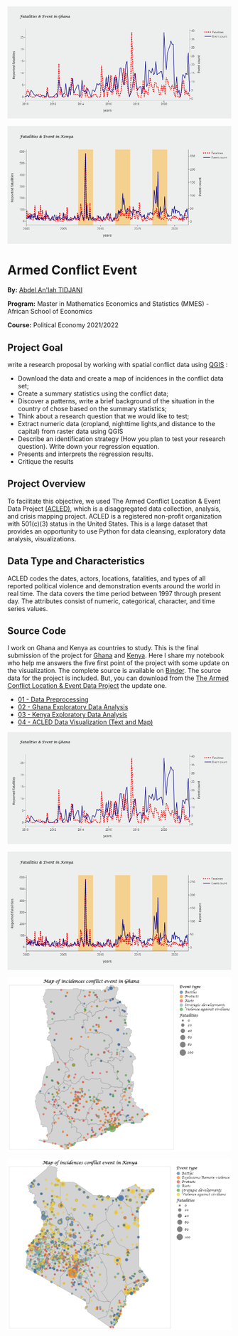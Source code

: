![Semantic description of image](figure/Ghana_ev.png "Fatalities & Event in Ghana")

![Semantic description of image](figure/Kenya_ev.png "Fatalities & Event in Kenya")

# Armed Conflict Event

**By:** [Abdel An'lah TIDJANI](https://www.linkedin.com/in/abdelanlah-tidjani/)

**Program:** Master in Mathematics Economics and Statistics (MMES) - African School of Economics

**Course:** Political Economy 2021/2022


## Project Goal
 write a research proposal by working with spatial conflict data using [QGIS](https://www.qgis.org/en/site/) :
* Download the data and create a map of incidences in the conflict data set; 
* Create a summary statistics using the conflict data;
* Discover a patterns, write a brief background of the situation in the country of chose based on the summary statistics;
* Think about a research question that we would like to test;
* Extract numeric data (cropland, nighttime lights,and distance to the capital) from raster data using QGIS
* Describe an identification strategy (How you plan to test your research question). Write down your regression equation.
* Presents and interprets the regression results.
* Critique the results


## Project Overview
  To facilitate this objective, we used The Armed Conflict Location & Event Data Project [(ACLED)](https://acleddata.com/#/dashboard), which is a disaggregated data collection, analysis, and crisis mapping project. ACLED is a registered non-profit organization with 501(c)(3) status in the United States. This is a large dataset that provides an opportunity to use Python for data cleansing, exploratory data analysis, visualizations.  

## Data Type and Characteristics
ACLED codes the dates, actors, locations, fatalities, and types of all reported political violence and demonstration events around the world in real time.
The data covers the time period between 1997 through present day.  The attributes consist of numeric, categorical, character, and time series values.  


## Source Code
I work on Ghana and Kenya as countries to study. This is the final submission of the project for [Ghana](Conflict_Ghana.pdf) and [Kenya](). Here I share my notebook who help me answers the five first point of the project with some update on the visualization. The complete source  is available on [Binder](https://mybinder.org/v2/gh/AbdelTID/Armed-Conflict-Event/HEAD).  The source data for the project is included.  But, you can  download from the [The Armed Conflict Location & Event Data Project](https://acleddata.com/data-export-tool/) the update one.

* [01 - Data Preprocessing](Data-Preprocessing.ipynb)
* [02 - Ghana Exploratory Data Analysis](Ghana-Exploratory-Data-Analysis.ipynb)
* [03 - Kenya Exploratory Data Analysis](Kenya-Exploratory-Data-Analysis.ipynb)
* [04 - ACLED Data Visualization (Text and Map)](ACLED_data_visualization.ipynb)


![Semantic description of image](figure/Ghana_ev.png "Fatalities & Event in Ghana")

![Semantic description of image](figure/Kenya_ev.png "Fatalities & Event in Kenya")

![Semantic description of image](figure/GhanaMap.png "Map of conflict event in Ghana")

![Semantic description of image](figure/KenyaMap.png "Map of conflict event in Kenya")

